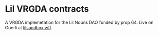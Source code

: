 # Lil VRGDA contracts
A VRGDA implemetation for the Lil Nouns DAO  funded by prop 64. Live on Goerli at [lilsandbox.wtf](http://lilsandbox.wtf).
